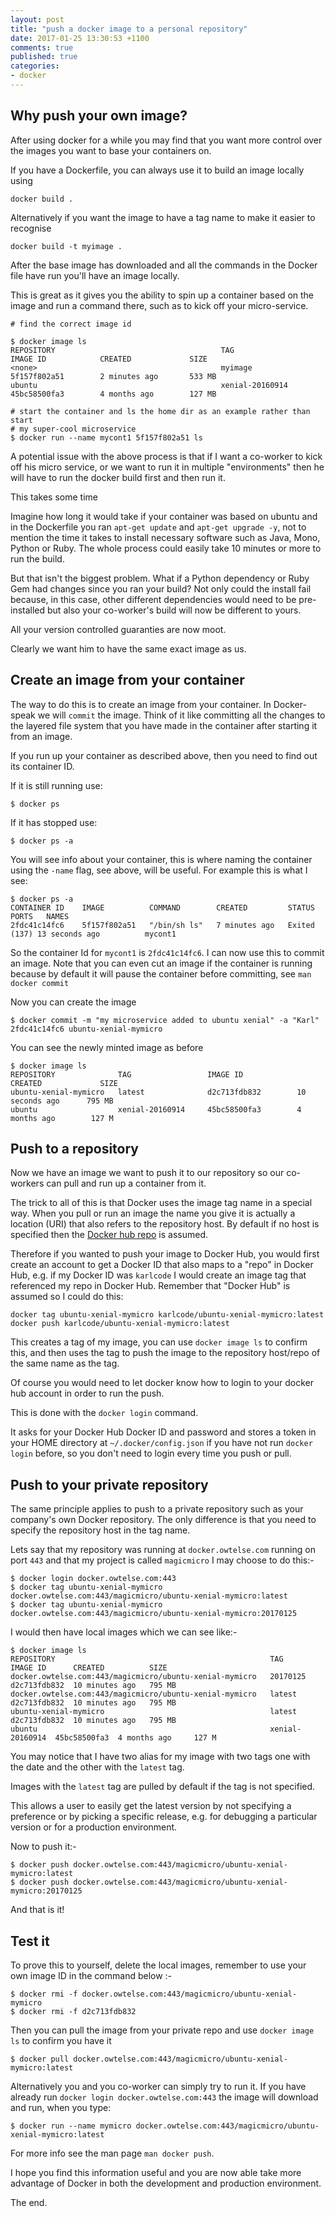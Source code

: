 ```yaml
---
layout: post
title: "push a docker image to a personal repository"
date: 2017-01-25 13:30:53 +1100
comments: true
published: true
categories:
- docker
---
```

## Why push your own image?
After using docker for a while you may find that you want more control over the images you want to base your containers on.<!--more-->

If you have a Dockerfile, you can always use it to build an image locally using

    docker build .

Alternatively if you want the image to have a tag name to make it easier to recognise

    docker build -t myimage .

After the base image has downloaded and all the commands in the Docker file have run you'll have an image locally.

This is great as it gives you the ability to spin up a container based on the image and run a command there, such as to kick off your micro-service.

    # find the correct image id

    $ docker image ls
    REPOSITORY                                     TAG                 IMAGE ID            CREATED             SIZE
    <none>                                         myimage             5f157f802a51        2 minutes ago       533 MB
    ubuntu                                         xenial-20160914     45bc58500fa3        4 months ago        127 MB

    # start the container and ls the home dir as an example rather than start
    # my super-cool microservice
    $ docker run --name mycont1 5f157f802a51 ls

A potential issue with the above process is that if I want a co-worker to kick off his micro service, or we want to run it in 
multiple "environments" then he will have to run the docker build first and then run it.

This takes some time

Imagine  how long it would take if your container was based on ubuntu 
and in the Dockerfile you ran `apt-get update` and `apt-get upgrade -y`, not to mention the time it takes to install
necessary software such as Java, Mono, Python or Ruby. The whole process could easily take 10 minutes or more to run the build.

But that isn't the biggest problem. What if a Python dependency or Ruby Gem had changes since you ran your build?
Not only could the install fail because, in this case, other different dependencies would need to be pre-installed
but also your co-worker's build will now be different to yours.

All your version controlled guaranties are now moot.

Clearly we want him to have the same exact image as us.

## Create an image from your container
The way to do this is to create an image from your container. In Docker-speak we will `commit` the image.
Think of it like committing all the changes to the layered file system that you have made in the container after starting it from an image.

If you run up your container as described above, then you need to find out its container ID. 

If it is still running use:

    $ docker ps

If it has stopped use:

    $ docker ps -a

You will see info about your container, this is where naming the container using the `-name` flag, see above, will be useful. For example this is what I see:

    $ docker ps -a
    CONTAINER ID    IMAGE          COMMAND        CREATED         STATUS                       PORTS   NAMES
    2fdc41c14fc6    5f157f802a51   "/bin/sh ls"   7 minutes ago   Exited (137) 13 seconds ago          mycont1

So the container Id for `mycont1` is `2fdc41c14fc6`. I can now use this to commit an image. Note that you can even cut an image if the container is running because by default it will pause the container before committing, see `man docker commit`

Now you can create the image

    $ docker commit -m "my microservice added to ubuntu xenial" -a "Karl" 2fdc41c14fc6 ubuntu-xenial-mymicro

You can see the newly minted image as before

    $ docker image ls
    REPOSITORY              TAG                 IMAGE ID            CREATED             SIZE
    ubuntu-xenial-mymicro   latest              d2c713fdb832        10 seconds ago      795 MB
    ubuntu                  xenial-20160914     45bc58500fa3        4 months ago        127 M

## Push to a repository
Now we have an image we want to push it to our repository so our co-workers can pull and run up a container from it.

The trick to all of this is that Docker uses the image tag name in a special way. When you pull or run an image the name you give it is actually a location (URI) that also refers to the repository host. By default if no host is specified then the [Docker hub repo](https://hub.docker.com/) is assumed.

Therefore if you wanted to push your image to Docker Hub, you would first create an account to get a Docker ID that also maps to a "repo" in Docker Hub,
e.g. if my Docker ID was `karlcode` I would create an image tag that referenced my repo in Docker Hub. Remember that "Docker Hub" is assumed so I could do this:

    docker tag ubuntu-xenial-mymicro karlcode/ubuntu-xenial-mymicro:latest
    docker push karlcode/ubuntu-xenial-mymicro:latest

This creates a tag of my image, you can use `docker image ls` to confirm this, and then uses the tag to push the image to the repository host/repo of the same name as the tag.

Of course you would need to let docker know how to login to your docker hub account in order to run the push.

This is done with the `docker login` command.

It asks for your Docker Hub Docker ID and password and stores a token in your HOME directory at `~/.docker/config.json` if you have not run `docker login` before, so you don't need to login every time you push or pull.

## Push to your private repository
The same principle applies to push to a private repository such as your company's own Docker repository. The only difference is that you need to specify the repository host in the tag name.

Lets say that my repository was running at `docker.owtelse.com` running on port `443` and that my project is called `magicmicro` I may choose to do this:-

    $ docker login docker.owtelse.com:443
    $ docker tag ubuntu-xenial-mymicro docker.owtelse.com:443/magicmicro/ubuntu-xenial-mymicro:latest
    $ docker tag ubuntu-xenial-mymicro docker.owtelse.com:443/magicmicro/ubuntu-xenial-mymicro:20170125

I would then have local images which we can see like:-
    
    $ docker image ls
    REPOSITORY                                                TAG              IMAGE ID      CREATED          SIZE
    docker.owtelse.com:443/magicmicro/ubuntu-xenial-mymicro   20170125         d2c713fdb832  10 minutes ago   795 MB
    docker.owtelse.com:443/magicmicro/ubuntu-xenial-mymicro   latest           d2c713fdb832  10 minutes ago   795 MB
    ubuntu-xenial-mymicro                                     latest           d2c713fdb832  10 minutes ago   795 MB
    ubuntu                                                    xenial-20160914  45bc58500fa3  4 months ago     127 M

You may notice that I have two alias for my image with two tags one with the date and the other with the `latest` tag.

Images with the `latest` tag are  pulled by default if the tag is not specified.

This allows a user to easily get the latest version by not specifying a preference or by picking a specific release, e.g. for debugging a particular version or for a production environment.

Now to push it:-

    $ docker push docker.owtelse.com:443/magicmicro/ubuntu-xenial-mymicro:latest
    $ docker push docker.owtelse.com:443/magicmicro/ubuntu-xenial-mymicro:20170125

And that is it!

## Test it
To prove this to yourself, delete the local images, remember to use your own image ID in the command below :-

    $ docker rmi -f docker.owtelse.com:443/magicmicro/ubuntu-xenial-mymicro
    $ docker rmi -f d2c713fdb832

Then you can pull the image from your private repo and use `docker image ls` to confirm you have it

    $ docker pull docker.owtelse.com:443/magicmicro/ubuntu-xenial-mymicro:latest

Alternatively you and you co-worker can simply try to run it. If you have already run `docker login docker.owtelse.com:443` the image will download and run, when you type:

    $ docker run --name mymicro docker.owtelse.com:443/magicmicro/ubuntu-xenial-mymicro:latest

For more info see the man page `man docker push`.

I hope you find this information useful and you are now able take more advantage of Docker in both the development and production environment.

The end.
